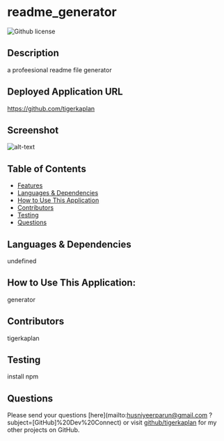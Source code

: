 # readme_generator
![Github license](https://img.shields.io/badge/license-None-blue.svg)
## Description
a profeesional readme file generator
## Deployed Application URL
 https://github.com/tigerkaplan 
## Screenshot
![alt-text]()
## Table of Contents
* [Features](#features)
* [Languages & Dependencies](#languagesanddependencies)
* [How to Use This Application](#HowtoUseThisApplication)
* [Contributors](#contributors)
* [Testing](#testing)
* [Questions](#questions)
## Languages & Dependencies
undefined
## How to Use This Application:
generator
## Contributors
tigerkaplan
## Testing
install npm
## Questions
Please send your questions [here](mailto:husniyeerparun@gmail.com	?subject=[GitHub]%20Dev%20Connect) or visit [github/tigerkaplan](https://github.com/tigerkaplan) for my other projects on GitHub.
